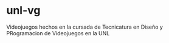 # unl-vg
Videojuegos hechos en la cursada de Tecnicatura en Diseño y PRogramacion de Videojuegos en la UNL
